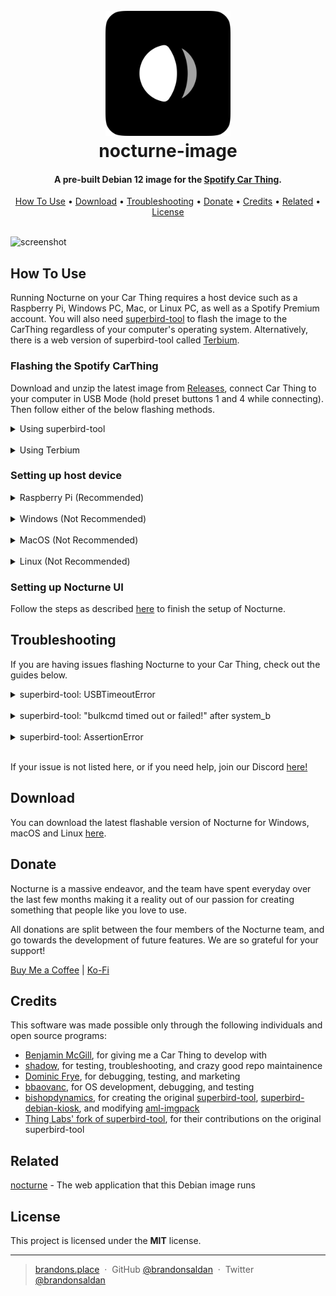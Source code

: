 
<h1 align="center">
  <br>
  <a href="http://www.amitmerchant.com/electron-markdownify"><img src="https://raw.githubusercontent.com/brandonsaldan/nocturne-image/refs/heads/main/pictures/nocturne-logo.png" alt="Markdownify" width="200"></a>
  <br>
  nocturne-image
  <br>
</h1>

<h4 align="center">A pre-built Debian 12 image for the <a href="https://carthing.spotify.com/" target="_blank">Spotify Car Thing</a>.</h4>

<p align="center">
  <a href="#how-to-use">How To Use</a> •
  <a href="#download">Download</a> •
  <a href="#troubleshooting">Troubleshooting</a> •
  <a href="#donate">Donate</a> •
  <a href="#credits">Credits</a> •
  <a href="#related">Related</a> •
  <a href="#license">License</a>
</p>

<br>
<img src="https://raw.githubusercontent.com/brandonsaldan/nocturne-image/refs/heads/main/pictures/nocturne-1.png" alt="screenshot">

## How To Use

Running Nocturne on your Car Thing requires a host device such as a Raspberry Pi, Windows PC, Mac, or Linux PC, as well as a Spotify Premium account. You will also need [superbird-tool](https://github.com/thinglabsoss/superbird-tool) to flash the image to the CarThing regardless of your computer's operating system. Alternatively, there is a web version of superbird-tool called [Terbium](https://terbium.app/).

### Flashing the Spotify CarThing

Download and unzip the latest image from [Releases](https://github.com/brandonsaldan/nocturne-image/releases), connect Car Thing to your computer in USB Mode (hold preset buttons 1 and 4 while connecting). Then follow either of the below flashing methods.

<details>
<summary>Using superbird-tool</summary>

<br>

  If you haven't already, download [superbird-tool](https://github.com/thinglabsoss/superbird-tool) and run the setup process detailed [here](https://github.com/thinglabsoss/superbird-tool?tab=readme-ov-file#supported-platforms).

<br>

  ```bash
  # Go into the superbird-tool repository
  $ cd \path\to\superbird-tool-main

  # Find device
  $ python superbird_tool.py --find_device

  # Flash Nocturne image, without resetting the data partition 
  $ python superbird_tool.py --dont_reset --restore_device \path\to\nocturne-image\image 
  ```
</details>

<br >

<details>
<summary>Using Terbium</summary>

<br>

Open [Terbium](https://terbium.app/) in a web usb compatible browser (ex. Google Chrome, Chromium, etc)

Follow the prompts in Terbium as they follow and select the folder path `\path\to\nocturne-image\image` as the image folder.

</details>

### Setting up host device

<details>
<summary>Raspberry Pi (Recommended)</summary>

<br>

This setup requires the following extra hardware:
```
1x Pi Zero W 1/2
1x Micro USB to USB cable or adapter
1x SD Card >= 8GB
1x 5V 2A power supply
```

Download and open [Raspberry Pi Imager](https://www.raspberrypi.com/software/), select Raspberry Pi OS (Legacy, 64-bit) Lite, select "Edit Settings", check "Set hostname", check "Set username and password" (set a password), check "Configure wireless LAN", (enter your network's SSID and password), check "Set local settings". Open the Services tab, enable SSH, and use password authentication. Write the configured OS to your microSD card and insert it into your Raspberry Pi.

After the OS is successfully flashed to the SD card, copy the setup script to your Pi connect your car thing and run the commands as follows:

```bash
# Transfer setup_host_rpi.sh to Raspberry Pi
$ scp \path\to\nocturne-image\setup-scripts\setup_host_rpi.sh pi@raspberrypi.local:/home/pi/

# SSH into Raspberry Pi
$ ssh pi@raspberrypi.local

# Make setup_host_rpi.sh executable
$ chmod +x /home/pi/setup_host_rpi.sh

# Execute setup_host_rpi.sh
$ sudo ./setup_host_rpi.sh

# Reboot Raspberry Pi
$ sudo reboot
```

Optionally for portable use, you can configure the Pi to prioritize your mobile hotspot as follows:

After, you will need to run the `setup_hotspot.py` script: 
```bash
# Transfer setup_hotspot.py to Raspberry Pi
$ scp /path/to/nocturne-image/setup-scripts/setup_hotspot.py pi@raspberrypi.local:/home/pi/

# SSH into Raspberry Pi
$ ssh pi@raspberrypi.local

# Execute setup_hotspot.py
$ sudo python3 ./setup_hotspot.py
```
</details>

<br>

<details>
<summary>Windows (Not Recommended)</summary>
<br>

NOTE: This setup method is not recommended as there are frequent issues with the AMD USB chipset and recognizing the CarThing. Proceed with caution knowing that it may not work with your PC.

Enter the following commands in powershell as Administrator to allow internet access to your CarThing:

```bash
#Identify correct network adapter is present:
$ctNic = (Get-NetAdapter -InterfaceDescription "*NDIS*")

#Set IP address of network interface:
$ctNic | Set-NetIPAddress -IPAddress 192.168.7.1 -PrefixLength 24

#Allow sharing of network connection to CarThing
New-NetNat -Name "CarThing" -InternalIPInterfaceAddressPrefix 192.168.7.0/24

```

As an FYI, your mileage may vary greately here. You may need to configure the Windows Firewall to allow this traffic depending on your environment. 

</details>

<br>

<details>
<summary>MacOS (Not Recommended)</summary>
<br>

TBD

</details>

<br>

<details>
<summary>Linux (Not Recommended)</summary>
<br>

TBD

</details>

### Setting up Nocturne UI

Follow the steps as described [here](https://github.com/usenocturne/nocturne-ui?tab=readme-ov-file#spotify-developer-setup) to finish the setup of Nocturne.

## Troubleshooting

If you are having issues flashing Nocturne to your Car Thing, check out the guides below. 
<br>

<details>
<summary>superbird-tool: USBTimeoutError</summary>
<br>

If you are running into this error while flashing your Car Thing, try using the option `--slow_burn` or `--slower_burn` in the command used to flash. 

This will look like the following:
```bash
$ python ./superbird_tool.py --dont_reset --slow_burn --restore_device /path/to/nocturne/image
``` 

If this still does not resolve the error, then you will have to edit line 164 (the one that says `MULTIPLIER = 8`) in `superbird_device.py` 

<br>

If your flashing is failing at `executing bulkcmd: "amlmmc part 1"`, then try running the following command manually. This may take a few tries to succeed.

```bash
$ python ./superbird_tool.py --bulkcmd "amlmmc part 1"
``` 

 `python` in the above commands depends on what OS you are running. 

For Windows, it will be `python`. 

For macOS, it will be `/opt/homebrew/bin/python3`. 

For Linux, it will be `python3`

</details>

<br>

<details>
<summary>superbird-tool: "bulkcmd timed out or failed!" after system_b </summary>
<br>

If you are running into this error while flashing your Car Thing, you must replace the `superbird_partitions.py` file in the `superbird-tool` folder with the one provided in this repo. 

This error occurs since some devices have a smaller data partition, causing the error when attempting to flash the data partition.
</details>

<br>

<details>
<summary>superbird-tool: AssertionError </summary>
<br>

If you are running into this error while flashing your Car Thing, you must install the `libusbk` driver in Zadig. You can do this with the steps found [here](https://github.com/thinglabsoss/superbird-tool?tab=readme-ov-file#windows), and replacing `libusb-win32` with `libusbk` instead.
</details>

<br>

If your issue is not listed here, or if you need help, join our Discord [here!](https://discord.gg/GTP9AawHPt)

## Download

You can download the latest flashable version of Nocturne for Windows, macOS and Linux [here](https://github.com/brandonsaldan/nocturne-image/releases/latest).

## Donate

Nocturne is a massive endeavor, and the team have spent everyday over the last few months making it a reality out of our passion for creating something that people like you love to use.

All donations are split between the four members of the Nocturne team, and go towards the development of future features. We are so grateful for your support!

[Buy Me a Coffee](https://buymeacoffee.com/brandonsaldan) |
[Ko-Fi](https://ko-fi.com/brandonsaldan)

## Credits

This software was made possible only through the following individuals and open source programs:

- [Benjamin McGill](https://www.linkedin.com/in/benjamin-mcgill/), for giving me a Car Thing to develop with
- [shadow](https://github.com/68p), for testing, troubleshooting, and crazy good repo maintainence
- [Dominic Frye](https://x.com/itsnebulalol), for debugging, testing, and marketing
- [bbaovanc](https://x.com/bbaovanc), for OS development, debugging, and testing
- [bishopdynamics](https://github.com/bishopdynamics), for creating the original [superbird-tool](https://github.com/bishopdynamics/superbird-tool), [superbird-debian-kiosk](https://github.com/bishopdynamics/superbird-debian-kiosk), and modifying [aml-imgpack](https://github.com/bishopdynamics/aml-imgpack)
- [Thing Labs' fork of superbird-tool](https://github.com/thinglabsoss/superbird-tool), for their contributions on the original superbird-tool


## Related

[nocturne](https://github.com/brandonsaldan/nocturne) - The web application that this Debian image runs

## License

This project is licensed under the **MIT** license.

---

> [brandons.place](https://brandons.place/) &nbsp;&middot;&nbsp;
> GitHub [@brandonsaldan](https://github.com/brandonsaldan) &nbsp;&middot;&nbsp;
> Twitter [@brandonsaldan](https://twitter.com/brandonsaldan)

